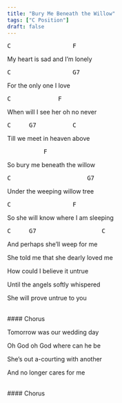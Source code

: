 ```yaml
---
title: "Bury Me Beneath the Willow"
tags: ["C Position"]
draft: false
---
```


<pre class="nobackground">C               	F</pre>
My heart is sad and I’m lonely
<pre class="nobackground">C              	G7</pre>
For the only one I love
<pre class="nobackground">C          	F</pre>
When will I see her oh no never
<pre class="nobackground">C   	G7         	C</pre>
Till we meet in heaven above

<pre class="nobackground">         	F</pre>
So bury me beneath the willow
<pre class="nobackground">C                    	G7</pre>
Under the weeping willow tree
<pre class="nobackground">C               	F</pre>
So she will know where I am sleeping
<pre class="nobackground">C  	G7               	C</pre>
And perhaps she’ll weep for me


She told me that she dearly loved me

How could I believe it untrue

Until the angels softly whispered

She will prove untrue to you

<br>
#### Chorus

Tomorrow was our wedding day

Oh God oh God where can he be

She’s out a-courting with another

And no longer cares for me

<br>
#### Chorus
